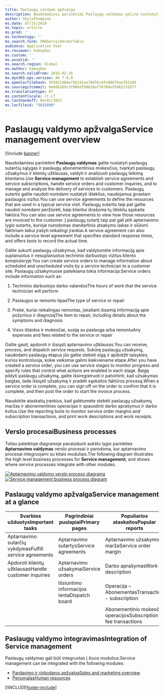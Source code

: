 ```yaml
---
title: Paslaugų valdymo apžvalga
description: Naudodamiesi parinktimi Paslaugų valdymas galite nustatyti paslaugų sutarčių sąlygas ir paslaugų abonementinius mokesčius, tvarkyti paslaugų užsakymus ir klientų užklausas, valdyti ir analizuoti paslaugų teikimą klientams.
author: ShylaThompson
ms.date: 07/25/2019
ms.topic: article
ms.prod: ''
ms.technology: ''
ms.search.form: SMAServiceOrderTable
audience: Application User
ms.reviewer: kamaybac
ms.custom: ''
ms.assetid: ''
ms.search.region: Global
ms.author: kamaybac
ms.search.validFrom: 2016-02-28
ms.dyn365.ops.version: AX 7.0.0
ms.openlocfilehash: 915815d6be726141aa78d55c4fe98b75ae762189
ms.sourcegitcommit: 0e8db169c3f90bd750826af76709ef5d621fd377
ms.translationtype: HT
ms.contentlocale: lt-LT
ms.lasthandoff: 04/01/2021
ms.locfileid: "5835899"
---
```

# <a name="service-management-overview"></a><span data-ttu-id="da806-103">Paslaugų valdymo apžvalga</span><span class="sxs-lookup"><span data-stu-id="da806-103">Service management overview</span></span>

[!include [banner](../includes/banner.md)]


<span data-ttu-id="da806-104">Naudodamiesi parinktimi **Paslaugų valdymas** galite nustatyti paslaugų sutarčių sąlygas ir paslaugų abonementinius mokesčius, tvarkyti paslaugų užsakymus ir klientų užklausas, valdyti ir analizuoti paslaugų teikimą klientams.</span><span class="sxs-lookup"><span data-stu-id="da806-104">Use **Service management** to establish service agreements and service subscriptions, handle service orders and customer inquiries, and to manage and analyze the delivery of services to customers.</span></span> <span data-ttu-id="da806-105">Paslaugų sutartis galite naudoti norėdami nustatyti išteklius, naudojamus įprastam paslaugos vizitui.</span><span class="sxs-lookup"><span data-stu-id="da806-105">You can use service agreements to define the resources that are used in a typical service visit.</span></span> <span data-ttu-id="da806-106">Paslaugų sutartis taip pat galite naudoti norėdami peržiūrėti, kaip klientui išrašoma tų išteklių sąskaita faktūra.</span><span class="sxs-lookup"><span data-stu-id="da806-106">You can also use service agreements to view how those resources are invoiced to the customer.</span></span> <span data-ttu-id="da806-107">Į paslaugų sutartį taip pat gali įeiti aptarnavimo lygio sutartis, kurioje nurodomas standartinis atsakymo laikas ir siūlomi faktiniam laikui įrašyti reikalingi įrankiai.</span><span class="sxs-lookup"><span data-stu-id="da806-107">A service agreement can also include a service level agreement that specifies standard response times, and offers tools to record the actual time.</span></span>

<span data-ttu-id="da806-108">Galite sukurti paslaugų užsakymus, kad valdytumėte informaciją apie suplanuotus ir nesuplanuotus techninio darbuotojo vizitus kliento kompiuteryje.</span><span class="sxs-lookup"><span data-stu-id="da806-108">You can create service orders to manage information about scheduled and unscheduled visits by a service technician to a customer site.</span></span> <span data-ttu-id="da806-109">Paslaugų užsakymuose pateikiama tokia informacija:</span><span class="sxs-lookup"><span data-stu-id="da806-109">Service orders include information such as:</span></span>

1.  <span data-ttu-id="da806-110">Techninio darbuotojo darbo valandos</span><span class="sxs-lookup"><span data-stu-id="da806-110">The hours of work that the service technician will perform</span></span>

2.  <span data-ttu-id="da806-111">Paslaugos ar remonto tipas</span><span class="sxs-lookup"><span data-stu-id="da806-111">The type of service or repair</span></span>

3.  <span data-ttu-id="da806-112">Prekė, kuriai reikalingas remontas, įskaitant išsamią informaciją apie požymius ir diagnozę</span><span class="sxs-lookup"><span data-stu-id="da806-112">The item to repair, including details about the symptoms and diagnosis</span></span>

4.  <span data-ttu-id="da806-113">Visos išlaidos ir mokesčiai, susiję su paslauga arba remontu</span><span class="sxs-lookup"><span data-stu-id="da806-113">Any expenses and fees related to the service or repair</span></span>

<span data-ttu-id="da806-114">Galite gauti, apdoroti ir išsiųsti aptarnavimo užklausas.</span><span class="sxs-lookup"><span data-stu-id="da806-114">You can receive, process, and dispatch service requests.</span></span> <span data-ttu-id="da806-115">Sukūrę paslaugų užsakymą, naudodami paslaugų etapus jūs galite stebėti eigą ir apibrėžti taisykles, kurios kontroliuoja, kokie veiksmai galimi kiekviename etape.</span><span class="sxs-lookup"><span data-stu-id="da806-115">After you have created a service order, you can use service stages to monitor progress and specify rules that control what actions are enabled in each stage.</span></span> <span data-ttu-id="da806-116">Baigę pildyti paslaugų užsakymą, galite išsiregistruoti ir patvirtinti, kad užsakymas baigtas, tada išsiųsti užsakymą ir pradėti sąskaitos faktūros procesą.</span><span class="sxs-lookup"><span data-stu-id="da806-116">When a service order is complete, you can sign off on the order to confirm that it is complete, and then post the order to start the invoice process.</span></span>

<span data-ttu-id="da806-117">Naudokite ataskaitų įrankius, kad galėtumėte stebėti paslaugų užsakymų maržas ir abonementines operacijas ir spausdinti darbo aprašymus ir darbo kvitus.</span><span class="sxs-lookup"><span data-stu-id="da806-117">Use the reporting tools to monitor service order margins and subscription transactions, and print work descriptions and work receipts.</span></span>

## <a name="business-processes"></a><span data-ttu-id="da806-118">Verslo procesai</span><span class="sxs-lookup"><span data-stu-id="da806-118">Business processes</span></span>

<span data-ttu-id="da806-119">Toliau pateiktoje diagramoje pavaizduoti aukšto lygio parinkties **Aptarnavimo valdymas** verslo procesai ir parodoma, kur aptarnavimo procesai integruojami su kitais moduliais.</span><span class="sxs-lookup"><span data-stu-id="da806-119">The following diagram illustrates the high level business processes for **Service management**, and shows where service processes integrate with other modules.</span></span>

<span data-ttu-id="da806-120">[![Aptarnavimo valdymo verslo proceso diagrama](./media/sm_home_page.gif)](./media/sm_home_page.gif)</span><span class="sxs-lookup"><span data-stu-id="da806-120">[![Service management business process diagram](./media/sm_home_page.gif)](./media/sm_home_page.gif)</span></span>

## <a name="service-management-at-a-glance"></a><span data-ttu-id="da806-121">Paslaugų valdymo apžvalga</span><span class="sxs-lookup"><span data-stu-id="da806-121">Service management at a glance</span></span>

|<span data-ttu-id="da806-122">Svarbios užduotys</span><span class="sxs-lookup"><span data-stu-id="da806-122">Important tasks</span></span>           | <span data-ttu-id="da806-123">Pagrindiniai puslapiai</span><span class="sxs-lookup"><span data-stu-id="da806-123">Primary pages</span></span>                         |<span data-ttu-id="da806-124">Populiarios ataskaitos</span><span class="sxs-lookup"><span data-stu-id="da806-124">Popular reports</span></span>              |
|--------------------------|---------------------------------------|-----------------------------|
|<span data-ttu-id="da806-125">Aptarnavimo sutarčių vykdymas</span><span class="sxs-lookup"><span data-stu-id="da806-125">Fulfill service agreements</span></span>|<span data-ttu-id="da806-126">Aptarnavimo sutartys</span><span class="sxs-lookup"><span data-stu-id="da806-126">Service agreements</span></span>                     |<span data-ttu-id="da806-127">Aptarnavimo užsakymo marža</span><span class="sxs-lookup"><span data-stu-id="da806-127">Service order margin</span></span>         |
|<span data-ttu-id="da806-128">Apdoroti klientų užklausas</span><span class="sxs-lookup"><span data-stu-id="da806-128">Handle customer inquiries</span></span> |<span data-ttu-id="da806-129">Aptarnavimo užsakymai</span><span class="sxs-lookup"><span data-stu-id="da806-129">Service orders</span></span>                         |<span data-ttu-id="da806-130">Darbo aprašymas</span><span class="sxs-lookup"><span data-stu-id="da806-130">Work description</span></span>             |
|                          |<span data-ttu-id="da806-131">Išsiuntimo informacijos lenta</span><span class="sxs-lookup"><span data-stu-id="da806-131">Dispatch board</span></span>                         |<span data-ttu-id="da806-132">Operacija – Abonementas</span><span class="sxs-lookup"><span data-stu-id="da806-132">Transaction - subscription</span></span>   |
|                          |                                       |<span data-ttu-id="da806-133">Abonementinio mokesčio operacijos</span><span class="sxs-lookup"><span data-stu-id="da806-133">Subscription fee transactions</span></span>|


## <a name="integration-of-service-management"></a><span data-ttu-id="da806-134">Paslaugų valdymo integravimas</span><span class="sxs-lookup"><span data-stu-id="da806-134">Integration of Service management</span></span>

<span data-ttu-id="da806-135">Paslaugų valdymas gali būti integruotas į šiuos modulius:</span><span class="sxs-lookup"><span data-stu-id="da806-135">Service management can be integrated with the following modules:</span></span>

  - [<span data-ttu-id="da806-136">Pardavimo ir rinkodaros apžvalga</span><span class="sxs-lookup"><span data-stu-id="da806-136">Sales and marketing overview</span></span>](../sales-marketing/overview-sales-marketing.md)
  - [<span data-ttu-id="da806-137">Personalas</span><span class="sxs-lookup"><span data-stu-id="da806-137">Human resources</span></span>](https://docs.microsoft.com/dynamics365/unified-operations/talent/index)

  



[!INCLUDE[footer-include](../../includes/footer-banner.md)]